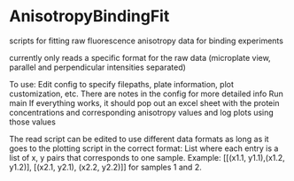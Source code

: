 # AnisotropyBindingFit
scripts for fitting raw fluorescence anisotropy data for binding experiments

currently only reads a specific format for the raw data (microplate view, parallel and perpendicular intensities separated)

To use:
	Edit config to specify filepaths, plate information, plot customization, etc. There are notes in the config for more detailed info
	Run main
	If everything works, it should pop out an excel sheet with the protein concentrations and corresponding anisotropy values and log plots using those values

The read script can be edited to use different data formats as long as it goes to the plotting script in the correct format:
	List where each entry is a list of x, y pairs that corresponds to one sample. Example: [[(x1.1, y1.1),(x1.2, y1.2)], [(x2.1, y2.1), (x2.2, y2.2)]] for samples 1 and 2.

